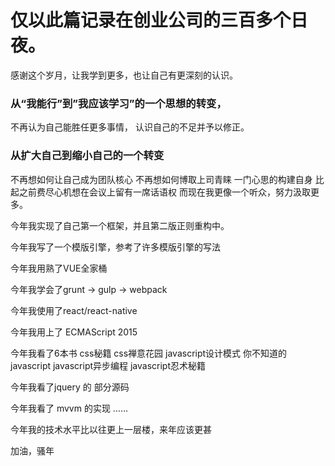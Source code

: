 # 仅以此篇记录在创业公司的三百多个日夜。

感谢这个岁月，让我学到更多，也让自己有更深刻的认识。

### 从“我能行”到”我应该学习”的一个思想的转变，
  不再认为自己能胜任更多事情，
  认识自己的不足并予以修正。

### 从扩大自己到缩小自己的一个转变
  不再想如何让自己成为团队核心
  不再想如何博取上司青睐
  一门心思的构建自身
  比起之前费尽心机想在会议上留有一席话语权
  而现在我更像一个听众，努力汲取更多。

今年我实现了自己第一个框架，并且第二版正则重构中。

今年我写了一个模版引擎，参考了许多模版引擎的写法

今年我用熟了VUE全家桶

今年我学会了grunt -> gulp -> webpack

今年我使用了react/react-native

今年我用上了 ECMAScript 2015

今年我看了6本书
  css秘籍
  css禅意花园
  javascript设计模式
  你不知道的javascript
  javascript异步编程
  javascript忍术秘籍

今年我看了jquery 的 部分源码

今年我看了 mvvm 的实现
……

今年我的技术水平比以往更上一层楼，来年应该更甚

加油，骚年
